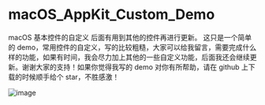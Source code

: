 # macOS_AppKit_Custom_Demo
macOS 基本控件的自定义 后面有用到其他的控件再进行更新。
这只是一个简单的 demo，常用控件的自定义，写的比较粗糙，大家可以给我留言，需要完成什么样的功能，如果有时间，我会尽力加上其他的一些自定义功能，后面我还会继续更新。谢谢大家的支持！如果你觉得我写的 demo 对你有所帮助，请在 github 上下载的时候顺手给个 star，不胜感激！


![image](macOS_AppKit_Custom_Demo/macOS_AppKit_Custom_Demo.png)
